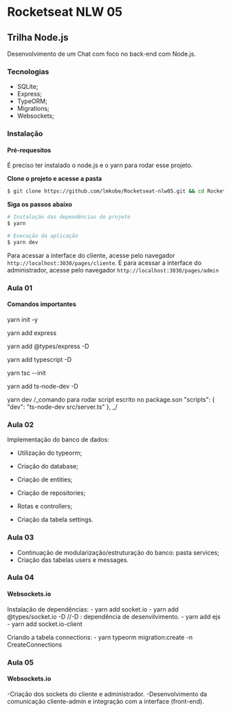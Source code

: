 # Rocketseat NLW 05

## Trilha Node.js

Desenvolvimento de um Chat com foco no back-end com Node.js.

### Tecnologias

- SQLite;
- Express;
- TypeORM;
- Migrations;
- Websockets;

### Instalação

#### Pré-requesitos
É preciso ter instalado o node.js e o yarn para rodar esse projeto.

**Clone o projeto e acesse a pasta**

```bash
$ git clone https://github.com/lmkobe/Rocketseat-nlw05.git && cd Rocketseat-nlw05
```

**Siga os passos abaixo**

```bash
# Instalação das dependências do projeto
$ yarn

# Execução da aplicação
$ yarn dev
```

Para acessar a interface do cliente, acesse pelo navegador  `http://localhost:3030/pages/cliente`.
E para acessar a interface do administrador, acesse pelo navegador `http://localhost:3030/pages/admin`


### Aula 01

#### Comandos importantes

yarn init -y

yarn add express

yarn add @types/express -D

yarn add typescript -D

yarn tsc --init

yarn add ts-node-dev -D

yarn dev
/_comando para rodar script escrito no package.son
"scripts": {
"dev": "ts-node-dev src/server.ts"
},
_/

### Aula 02

Implementação do banco de dados:

- Utilização do typeorm;
- Criação do database;
- Criação de entities;
- Criação de repositories;
- Rotas e controllers;

- Criação da tabela settings.

### Aula 03

- Continuação de modularização/estruturação do banco: pasta services;
- Criação das tabelas users e messages.

### Aula 04
 
#### Websockets.io
Instalação de dependências:
    - yarn add socket.io
    - yarn add @types/socket.io -D  //-D : dependência de desenvilvimento.
    - yarn add ejs
    - yarn add socket.io-client

Criando a tabela connections:
    - yarn typeorm migration:create -n CreateConnections
    
### Aula 05

#### Websockets.io
  -Criação dos sockets do cliente e administrador.
  -Desenvolvimento da comunicação cliente-admin e integração com a interface (front-end).
